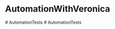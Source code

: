# AutomationWithVeronica
#   A u t o m a t i o n T e s t s  
 #   A u t o m a t i o n T e s t s  
 
